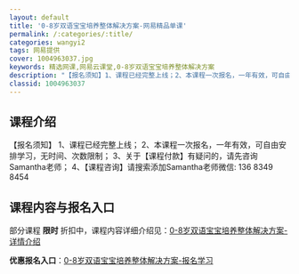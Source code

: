 ```yaml
---
layout: default
title: '0-8岁双语宝宝培养整体解决方案-网易精品单课'
permalink: /:categories/:title/
categories: wangyi2
tags: 网易提供
cover: 1004963037.jpg
keywords: 精选网课,网易云课堂,0-8岁双语宝宝培养整体解决方案
description: "【报名须知】1、课程已经完整上线；2、本课程一次报名，一年有效，可自由安排学习，无时间、次数限制；3、关于【课程付款】有疑问的，请先咨询Samantha老师；4、【课程咨询】请搜索添加Sam"
classid: 1004963037
---
```


## 课程介绍

【报名须知】
1、课程已经完整上线；
2、本课程一次报名，一年有效，可自由安排学习，无时间、次数限制；
3、关于【课程付款】有疑问的，请先咨询Samantha老师；
4、【课程咨询】请搜索添加Samantha老师微信: 136 8349 8454

## 课程内容与报名入口

部分课程 **限时** 折扣中，课程内容详细介绍见：[0-8岁双语宝宝培养整体解决方案-详情介绍](https://study.163.com/course/introduction/1004963037.htm?share=1&shareId=1025206652&utm_campaign=share&utm_medium=iphoneShare&utm_source=&utm_u=1025206652)

**优惠报名入口**：[0-8岁双语宝宝培养整体解决方案-报名学习](https://study.163.com/course/introduction/1004963037.htm?share=1&shareId=1025206652&utm_campaign=share&utm_medium=iphoneShare&utm_source=&utm_u=1025206652)

